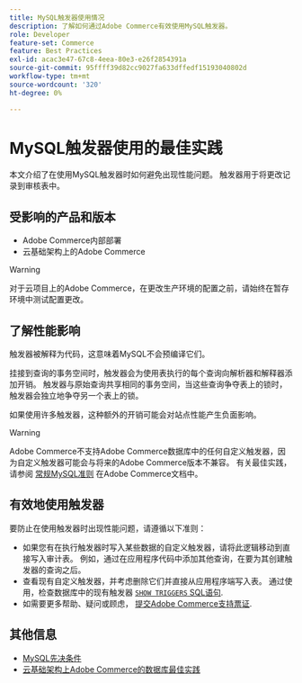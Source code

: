 ```yaml
---
title: MySQL触发器使用情况
description: 了解如何通过Adobe Commerce有效使用MySQL触发器。
role: Developer
feature-set: Commerce
feature: Best Practices
exl-id: acac3e47-67c8-4eea-80e3-e26f2854391a
source-git-commit: 95ffff39d82cc9027fa633dffedf15193040802d
workflow-type: tm+mt
source-wordcount: '320'
ht-degree: 0%

---
```


# MySQL触发器使用的最佳实践

本文介绍了在使用MySQL触发器时如何避免出现性能问题。 触发器用于将更改记录到审核表中。

## 受影响的产品和版本

- Adobe Commerce内部部署
- 云基础架构上的Adobe Commerce

>[!WARNING]
>
>对于云项目上的Adobe Commerce，在更改生产环境的配置之前，请始终在暂存环境中测试配置更改。

## 了解性能影响

触发器被解释为代码，这意味着MySQL不会预编译它们。

挂接到查询的事务空间时，触发器会为使用表执行的每个查询向解析器和解释器添加开销。 触发器与原始查询共享相同的事务空间，当这些查询争夺表上的锁时，触发器会独立地争夺另一个表上的锁。

如果使用许多触发器，这种额外的开销可能会对站点性能产生负面影响。

>[!WARNING]
>
>Adobe Commerce不支持Adobe Commerce数据库中的任何自定义触发器，因为自定义触发器可能会与将来的Adobe Commerce版本不兼容。 有关最佳实践，请参阅 [常规MySQL准则](../../../installation/prerequisites/database/mysql.md) 在Adobe Commerce文档中。

## 有效地使用触发器

要防止在使用触发器时出现性能问题，请遵循以下准则：

- 如果您有在执行触发器时写入某些数据的自定义触发器，请将此逻辑移动到直接写入审计表。 例如，通过在应用程序代码中添加其他查询，在要为其创建触发器的查询之后。
- 查看现有自定义触发器，并考虑删除它们并直接从应用程序端写入表。 通过使用，检查数据库中的现有触发器 [`SHOW TRIGGERS` SQL语句](https://dev.mysql.com/doc/refman/8.0/en/show-triggers.html).
- 如需要更多帮助、疑问或顾虑， [提交Adobe Commerce支持票证](https://experienceleague.adobe.com/docs/commerce-knowledge-base/kb/help-center-guide/magento-help-center-user-guide.html?#submit-ticket).

## 其他信息

- [MySQL先决条件](../../../installation/prerequisites/database/mysql.md)
- [云基础架构上Adobe Commerce的数据库最佳实践](database-on-cloud.md)
